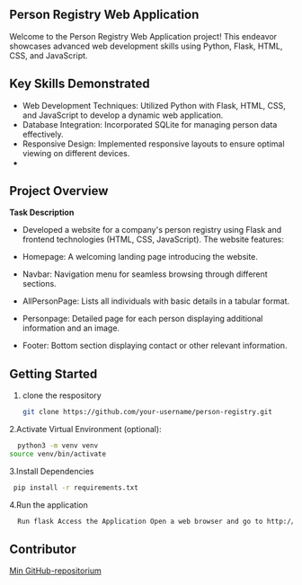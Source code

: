 ## Person Registry Web Application

Welcome to the Person Registry Web Application project! This endeavor showcases advanced web development skills using Python, Flask, HTML, CSS, and JavaScript.

## Key Skills Demonstrated
- Web Development Techniques: Utilized Python with Flask, HTML, CSS, and JavaScript to develop a dynamic web application.
- Database Integration: Incorporated SQLite for managing person data effectively.
- Responsive Design: Implemented responsive layouts to ensure optimal viewing on different devices.
- 
## Project Overview

**Task Description**
- Developed a website for a company's person registry using Flask and frontend technologies (HTML, CSS, JavaScript). The website features:

- Homepage: A welcoming landing page introducing the website.
- Navbar: Navigation menu for seamless browsing through different sections.
- AllPersonPage: Lists all individuals with basic details in a tabular format.
- Personpage: Detailed page for each person displaying additional information and an image.
- Footer: Bottom section displaying contact or other relevant information.
  
## Getting Started

1. clone the respository
   ```bash
   git clone https://github.com/your-username/person-registry.git
2.Activate Virtual Environment (optional):
  ```bash
    python3 -m venv venv
 source venv/bin/activate
````
3.Install Dependencies
```bash
 pip install -r requirements.txt
```
4.Run the application
```bash
  Run flask Access the Application Open a web browser and go to http://localhost:5000/ to view the website.
```

## Contributor
[Min GitHub-repositorium](https://github.com/Realmadridcr7123)



 





